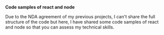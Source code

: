 **Code samples of react and node**

Due to the NDA agreement of my previous projects, I can't share the full structure of the code but here, I have shared some code samples of react and node so that you can assess my technical skills. 